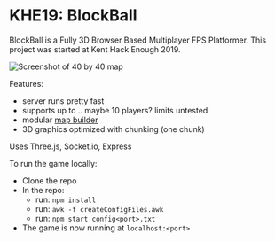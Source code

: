 # KHE19: BlockBall
BlockBall is a Fully 3D Browser Based Multiplayer FPS Platformer.
This project was started at Kent Hack Enough 2019.

![Screenshot of 40 by 40 map](https://github.com/vinport16/KHE19/raw/master/images/40x40map.png "Screenshot of 40 by 40 map")

Features:
- server runs pretty fast
- supports up to .. maybe 10 players? limits untested
- modular [map builder](https://vinport16.github.io/KHE19/map_editor/editor.html)
- 3D graphics optimized with chunking (one chunk)

Uses Three.js, Socket.io, Express


To run the game locally: 
- Clone the repo
- In the repo: 
    - run: `npm install`
    - run: `awk -f createConfigFiles.awk`
    - run: `npm start config<port>.txt`
- The game is now running at `localhost:<port>`